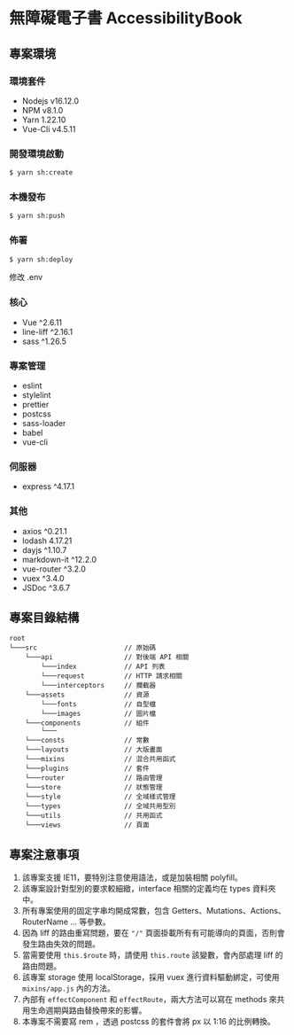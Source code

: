# 無障礙電子書 **AccessibilityBook**


## 專案環境

### 環境套件

* Nodejs v16.12.0  
* NPM v8.1.0  
* Yarn 1.22.10  
* Vue-Cli v4.5.11  


### 開發環境啟動
```bash
$ yarn sh:create
```

### 本機發布
```bash
$ yarn sh:push
```

### 佈署
```bash
$ yarn sh:deploy
```
修改 .env

### 核心

* Vue ^2.6.11
* line-liff ^2.16.1
* sass ^1.26.5

### 專案管理

* eslint
* stylelint
* prettier
* postcss
* sass-loader
* babel
* vue-cli

### 伺服器

* express ^4.17.1

### 其他

* axios ^0.21.1
* lodash 4.17.21
* dayjs ^1.10.7
* markdown-it ^12.2.0
* vue-router ^3.2.0
* vuex ^3.4.0
* JSDoc ^3.6.7

## 專案目錄結構

```
root
└───src                      // 原始碼
    └───api                  // 對後端 API 相關
        └───index            // API 列表
        └───request          // HTTP 請求相關
        └───interceptors     // 攔截器
    └───assets               // 資源
        └───fonts            // 自型檔
        └───images           // 圖片檔
    └───components           // 組件
        └───
    └───consts               // 常數
    └───layouts              // 大版畫面
    └───mixins               // 混合共用函式
    └───plugins              // 套件
    └───router               // 路由管理
    └───store                // 狀態管理
    └───style                // 全域樣式管理
    └───types                // 全域共用型別
    └───utils                // 共用函式
    └───views                // 頁面
```

## 專案注意事項

1. 該專案支援 IE11，要特別注意使用語法，或是加裝相關 polyfill。
2. 該專案設計對型別的要求較細緻，interface 相關的定義均在 types 資料夾中。
3. 所有專案使用的固定字串均開成常數，包含 Getters、Mutations、Actions、RouterName ... 等參數。
4. 因為 liff 的路由重寫問題，要在 `"/"` 頁面掛載所有有可能導向的頁面，否則會發生路由失效的問題。
5. 當需要使用 `this.$route` 時，請使用 `this.route` 該變數，會內部處理 liff 的路由問題。
6. 該專案 storage 使用 localStorage，採用 vuex 進行資料驅動綁定，可使用 `mixins/app.js` 內的方法。
7. 內部有 `effectComponent` 和 `effectRoute`，兩大方法可以寫在 methods 來共用生命週期與路由替換帶來的影響。
8. 本專案不需要寫 rem ，透過 postcss 的套件會將 px 以 1:16 的比例轉換。